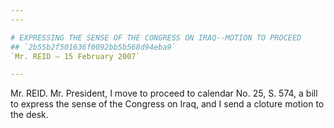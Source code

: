 ```yaml
---
---

# EXPRESSING THE SENSE OF THE CONGRESS ON IRAQ--MOTION TO PROCEED
## `2b55b2f501636f0092bb5b568d94eba9`
`Mr. REID — 15 February 2007`

---
```



Mr. REID. Mr. President, I move to proceed to calendar No. 25, S. 
574, a bill to express the sense of the Congress on Iraq, and I send a 
cloture motion to the desk.